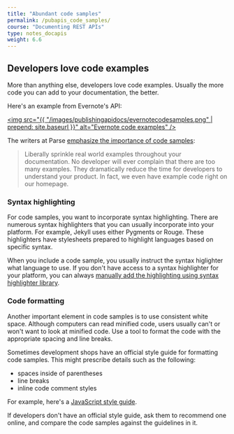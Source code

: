 ```yaml
---
title: "Abundant code samples"
permalink: /pubapis_code_samples/
course: "Documenting REST APIs"
type: notes_docapis
weight: 6.6
---
```


## Developers love code examples
More than anything else, developers love code examples. Usually the more code you can add to your documentation, the better. 

Here's an example from Evernote's API: 

<a href="https://dev.evernote.com/doc/articles/note-sharing.php"><img src="{{ "/images/publishingapidocs/evernotecodesamples.png" | prepend: site.baseurl }}" alt="Evernote code examples" /></a>

The writers at Parse [emphasize the importance of code samples](http://blog.parse.com/learn/engineering/designing-great-api-docs/):

>Liberally sprinkle real world examples throughout your documentation. No developer will ever complain that there are too many examples. They dramatically reduce the time for developers to understand your product. In fact, we even have example code right on our homepage.

### Syntax highlighting

For code samples, you want to incorporate syntax highlighting. There are numerous syntax highlighters that you can usually incorporate into your platform. For example, Jekyll uses either Pygments or Rouge. These highlighters have stylesheets prepared to highlight languages based on specific syntax. 

When you include a code sample, you usually instruct the syntax higlighter what language to use. If you don't have access to a syntax highlighter for your platform, you can always [manually add the highlighting using syntax highlighter library](http://code.tutsplus.com/tutorials/quick-tip-how-to-add-syntax-highlighting-to-any-project--net-21099).

### Code formatting

Another important element in code samples is to use consistent white space. Although computers can read minified code, users usually can't or won't want to look at minified code. Use a tool to format the code with the appropriate spacing and line breaks.

Sometimes development shops have an official style guide for formatting code samples. This might prescribe details such as the following:

* spaces inside of parentheses
* line breaks
* inline code comment styles

For example, here's a [JavaScript style guide](http://google.github.io/styleguide/javascriptguide.xml).

If developers don't have an official style guide, ask them to recommend one online, and compare the code samples against the guidelines in it.